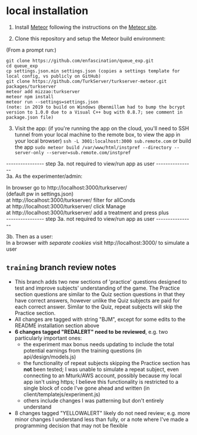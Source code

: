 
# local installation

1. Install [Meteor](https://guide.meteor.com/) following the instructions on the [Meteor site](https://www.meteor.com/install).

2. Clone this repository and setup the Meteor build environment:

(From a prompt run:)
```
git clone https://github.com/enfascination/queue_exp.git
cd queue_exp
cp settings.json.min settings.json (copies a settings template for local config, vs publicly on GitHub)  
git clone https://github.com/TurkServer/turkserver-meteor.git packages/turkserver  
meteor add mizzao:turkserver  
meteor npm install
meteor run --settings=settings.json
(note: in 2019 to build on Windows @benmillam had to bump the bcrypt version to 1.0.0 due to a Visual C++ bug with 0.8.7; see comment in package.json file)
```
3. Visit the app:
(if you're running the app on the cloud, you'll need to SSH tunnel from your local machine to the remote box, to view the app in your local browser)
`ssh -L 3001:localhost:3000 sub.remote.com`
or build the app
`sudo meteor build /var/www/html/instpref --directory --server-only --server=sub.remote.com/instpref`

---------------- step 3a. not required to view/run app as user ----------------  
3a. As the experimenter/admin:

In browser go to http://localhost:3000/turkserver/  
(default pw in settings.json)  
at http://localhost:3000/turkserver/ filter for allConds  
at http://localhost:3000/turkserver/ click Manage  
at http://localhost:3000/turkserver/ add a treatment and press plus    
---------------- step 3a. not required to view/run app as user ----------------

3b. Then as a user:  
In a browser *with separate cookies* visit http://localhost:3000/ to simulate a user

## `training` branch review notes
- This branch adds two new sections of 'practice' questions designed to test and improve subjects' understanding of the game. The Practice section questions are similar to the Quiz section questions in that they have correct answers, however unlike the Quiz subjects are paid for each correct answer.  Similar to the Quiz, repeat subjects will skip the Practice section.
- All changes are tagged with string "BJM", except for some edits to the README installation section above
- **6 changes tagged "REDALERT" need to be reviewed**, e.g. two particularly important ones:
	- the experiment max bonus needs updating to include the total potential earnings from the training questions (in api/design/models.js)
	- the functionality of repeat subjects skipping the Practice section has **not** been tested; I was unable to simulate a repeat subject, even connecting to an Mturk/AWS account, possibly because my local app isn't using https; I believe this functionality is  restricted to a single block of code I've gone ahead and written (in client/templatejs/experiment.js)
	- others include changes I was patterning but don't entirely understand
- 8 changes tagged "YELLOWALERT" likely do not need review; e.g. more minor changes I understand less than fully, or a note where I've made a programming decision that may not be flexible



